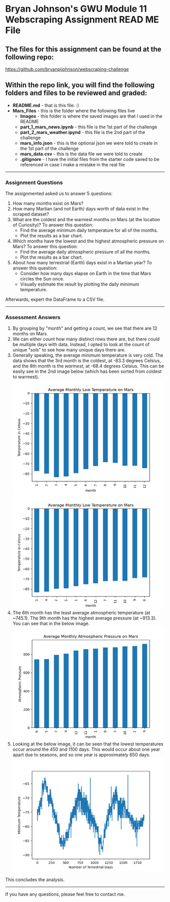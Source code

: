 # Bryan Johnson's GWU Module 11 Webscraping Assignment READ ME File

## The files for this assignment can be found at the following repo:
https://github.com/bryanpijohnson/webscraping-challenge

## Within the repo link, you will find the following folders and files to be reviewed and graded:

- **README.md** - that is this file. :)
- **Mars_Files** - this is the folder where the following files live
    - **Images** - this folder is where the saved images are that I used in the README
    - **part_1_mars_news.ipynb** - this file is the 1st part of the challenge
    - **part_2_mars_weather.ipynd** - this file is the 2nd part of the challenge
    - **mars_info.json** - this is the optional json we were told to create in the 1st part of the challenge
    - **mars_data.csv** - this is the data file we were told to create
    - **.gitignore** - I have the initial files from the starter code saved to be referenced in case I make a mistake in the real file

---
### Assignment Questions

The assignmented asked us to answer 5 questions:

1. How many months exist on Mars?
2. How many Martian (and not Earth) days worth of data exist in the scraped dataset?
3. What are the coldest and the warmest months on Mars (at the location of Curiosity)? To answer this question:
    - Find the average minimum daily temperature for all of the months.
    - Plot the results as a bar chart.
4. Which months have the lowest and the highest atmospheric pressure on Mars? To answer this question:
    - Find the average daily atmospheric pressure of all the months.
    - Plot the results as a bar chart.
5. About how many terrestrial (Earth) days exist in a Martian year? To answer this question:
    - Consider how many days elapse on Earth in the time that Mars circles the Sun once.
    - Visually estimate the result by plotting the daily minimum temperature.

Afterwards, expert the DataFrame to a CSV file.

---
### Assessment Answers

1. By grouping by "month" and getting a count, we see that there are 12 months on Mars.
2. We can either count how many distinct rows there are, but there could be multiple days with data. Instead, I opted to look at the count of unique "sols" to see how many unique days there are.
3. Generally speaking, the average minimum temperature is very cold. The data shows that the 3rd month is the coldest, at -83.3 degrees Celsius, and the 8th month is the *warmest*, at -68.4 degrees Celsius. This can be easily see in the 2nd image below (which has been sorted from coldest to warmest). ![Average Monthly Low Temperature on Mars](Mars_Files/Images/avg_low_temp_mars.png) ![Average Monthly Temperature on Mars - Sorted](Mars_Files/Images/avg_low_temp_mars_sorted.png)
4. The 6th month has the least average atmospheric temperature (at ~745.1). The 9th month has the highest average pressure (at ~913.3). You can see that in the below image. ![Average Monthly ](Mars_Files/Images/avg_atmos_pressure_mars.png)
5. Looking at the below image, it can be seen that the lowest temperatures occur around the 450 and 1100 days. This would occur about one year apart due to seasons, and so one year is approximately 650 days. ![Minimum Temperature Over Time](Mars_Files/Images/min_temp_by_days_mars.png)

This concludes the analysis.

---
If you have any questions, please feel free to contact me.